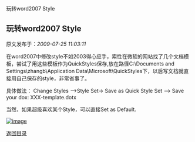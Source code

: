玩转word2007 Style
## 玩转word2007 Style

 原文发布于：*2009-07-25 11:03:11*

在word2007中修改style不如2003得心应手，索性在微软的网站找了几个文档模板，尝试了用这些模板作为QuickStyles保存,放在路径C&#58;\Documents
and Settings\zhangb\Application
Data\Microsoft\QuickStyles下，以后写文档就直接用自己保存的style，非常省事了。

具体做法： Change Styles &ndash;>Style Set->
Save as Quick Style Set &ndash;> Save your
dox&#58; XXX-template.dotx

当然，如果超级喜欢某个Style，可以直接Set as Default.

[![image](https&#58;//lpqaaa.bay.livefilestore.com/y1mZMfpvYUs0PX1M_FpkYoQCUeBqGV21l3wSdSlZLI8ui_JqJduEcUJDgpvbSfdlzyRzMzBSdT5UC_-tR43ILMKLd_fTO561z9H_fmxecnbAryc1UgGvHy5kmHdfT5CKHOmZLQ8HQEmWdufFBUJQNh9pQ/image_thumb[3].png)](https&#58;//lpqaaa.bay.livefilestore.com/y1mKAV29h7UebtAJIhvk8-s1GSmx_OLSp6wQO4sZhJZlLwVjg2JlC-DCfshwf1lIIbfZl3gFj52FiCzii-DMrTO-dNBvjOEF2i1pEuQ2EiJTen8UbJAYaLOIbQK9_3gf2syGDWES0WBPsuUxnD_guU5uA/image[5].png)

[返回目录](index.html)
